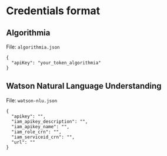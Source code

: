 # Credentials format

## Algorithmia

File: `algorithmia.json`

```
{
  "apiKey": "your_token_algorithmia"
}
```
## Watson Natural Language Understanding

File: `watson-nlu.json`

```
{
  "apikey": "",
  "iam_apikey_description": "",
  "iam_apikey_name": "",
  "iam_role_crn": "",
  "iam_serviceid_crn": "",
  "url": ""
}
```
